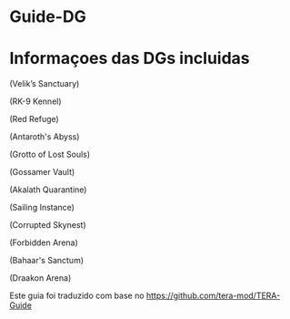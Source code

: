 Guide-DG
======

# Informaçoes das DGs incluidas

(Velik’s Sanctuary)

(RK-9 Kennel)

(Red Refuge)

(Antaroth's Abyss)

(Grotto of Lost Souls)

(Gossamer Vault)

(Akalath Quarantine)

(Sailing Instance)

(Corrupted Skynest)

(Forbidden Arena)

(Bahaar's Sanctum)

(Draakon Arena)

Este guia foi traduzido com base no https://github.com/tera-mod/TERA-Guide
